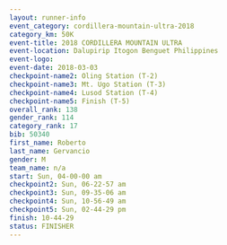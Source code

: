 ```yaml
---
layout: runner-info 
event_category: cordillera-mountain-ultra-2018 
category_km: 50K 
event-title: 2018 CORDILLERA MOUNTAIN ULTRA 
event-location: Dalupirip Itogon Benguet Philippines 
event-logo: 
event-date: 2018-03-03 
checkpoint-name2: Oling Station (T-2) 
checkpoint-name3: Mt. Ugo Station (T-3) 
checkpoint-name4: Lusod Station (T-4) 
checkpoint-name5: Finish (T-5) 
overall_rank: 138
gender_rank: 114
category_rank: 17
bib: 50340
first_name: Roberto
last_name: Gervancio
gender: M
team_name: n/a
start: Sun, 04-00-00 am
checkpoint2: Sun, 06-22-57 am
checkpoint3: Sun, 09-35-06 am
checkpoint4: Sun, 10-56-49 am
checkpoint5: Sun, 02-44-29 pm
finish: 10-44-29
status: FINISHER
---
```

